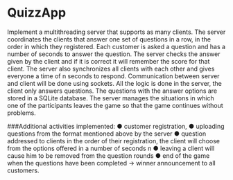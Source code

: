 # QuizzApp
Implement a multithreading server that supports as many clients. The server coordinates the clients that answer one set of questions in a row, in the order in which they registered. Each customer is asked a question and has a number of seconds to answer the question. The server checks the answer given by the client and if it is correct it will remember the score for that client. The server also synchronizes all clients with each other and gives everyone a time of n seconds to respond. Communication between server and client will be done using sockets. All the logic is done in the server, the client only answers questions. The questions with the answer options are stored in a SQLite database. The server manages the situations in which one of the participants leaves the game so that the game continues without problems.

###Additional activities implemented:
  ● customer registration,
  ● uploading questions from the format mentioned above by the server
  ● question addressed to clients in the order of their registration, the client will choose from the options offered in a number of seconds n
  ● leaving a client will cause him to be removed from the question rounds
  ● end of the game when the questions have been completed -> winner announcement to all customers.
